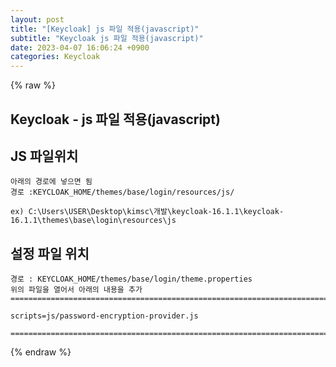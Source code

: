 ```yaml
---  
layout: post  
title: "[Keycloak] js 파일 적용(javascript)"  
subtitle: "Keycloak js 파일 적용(javascript)"  
date: 2023-04-07 16:06:24 +0900  
categories: Keycloak  
---  
```

{% raw %}  
## Keycloak - js 파일 적용(javascript)  
  
## JS 파일위치  
	아래의 경로에 넣으면 됨  
	경로 :KEYCLOAK_HOME/themes/base/login/resources/js/  
  
	ex) C:\Users\USER\Desktop\kimsc\개발\keycloak-16.1.1\keycloak-16.1.1\themes\base\login\resources\js  
  
## 설정 파일 위치  
  
	경로 : KEYCLOAK_HOME/themes/base/login/theme.properties  
	위의 파일을 열어서 아래의 내용을 추가  
	=================================================================================================================  
  
	scripts=js/password-encryption-provider.js  
  
	=================================================================================================================  
{% endraw %}